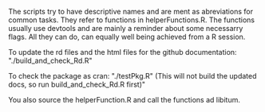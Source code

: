 The scripts try to have descriptive names and are ment as abreviations for common tasks.
They refer to functions in helperFunctions.R.
The functions usually use devtools and are mainly a reminder about some necessarry flags.
All they can do, can equally well being achieved from a R session.

To update the rd files and the html files for the github documentation:
"./build_and_check_Rd.R"

To check the package as cran:
"./testPkg.R" (This will not build the updated docs, so run build_and_check_Rd.R first)"

You also source the helperFunction.R and call the functions ad libitum.
